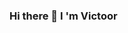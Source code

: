 ### Hi there 👋 I 'm Victoor

<!--
**victornwaose/victornwaose** is a ✨ _special_ ✨ repository because its `README.md` (this file) appears on your GitHub profile.

Here are some ideas to get you started:

- 🌱 I’m currently learning node
- 👯 I’m looking to collaborate on ...
- 🤔 I’m looking for help with  typescript
- 💬 Ask me about coding
- 📫 How to reach me: nwaosevictor1234@gmail.com.
-->
